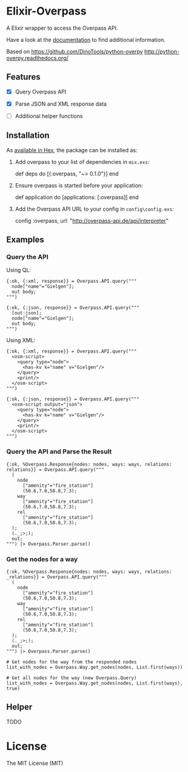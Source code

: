 # Elixir-Overpass

A Elixir wrapper to access the Overpass API.

Have a look at the [documentation](http://codeforchemnitz.de/elixir-overpass/doc/) to find additional information.

Based on https://github.com/DinoTools/python-overpy http://python-overpy.readthedocs.org/

## Features

* [x] Query Overpass API
* [x] Parse JSON and XML response data
* [ ] Additional helper functions


## Installation

As [available in Hex](https://hex.pm/packages/overpass), the package can be installed as:

  1. Add overpass to your list of dependencies in `mix.exs`:

        def deps do
          [{:overpass, "~> 0.1.0"}]
        end

  2. Ensure overpass is started before your application:

        def application do
          [applications: [:overpass]]
        end

  3. Add the Overpass API URL to your config in `config\config.exs`:

        config :overpass, url: "http://overpass-api.de/api/interpreter"

## Examples

### Query the API

Using QL:
```
{:ok, {:xml, response}} = Overpass.API.query("""
  node["name"="Gielgen"];
  out body;
""")
```

```
{:ok, {:json, response}} = Overpass.API.query("""
  [out:json];
  node["name"="Gielgen"];
  out body;
""")
```

Using XML:
```
{:ok, {:xml, response}} = Overpass.API.query("""
  <osm-script>
    <query type="node">
      <has-kv k="name" v="Gielgen"/>
    </query>
    <print/>
  </osm-script>
""")
```

```
{:ok, {:json, response}} = Overpass.API.query("""
  <osm-script output="json">
    <query type="node">
      <has-kv k="name" v="Gielgen"/>
    </query>
    <print/>
  </osm-script>
""")
```

### Query the API and Parse the Result

```
{:ok, %Overpass.Response{nodes: nodes, ways: ways, relations: relations}} = Overpass.API.query("""
  (
    node
      ["amenity"="fire_station"]
      (50.6,7.0,50.8,7.3);
    way
      ["amenity"="fire_station"]
      (50.6,7.0,50.8,7.3);
    rel
      ["amenity"="fire_station"]
      (50.6,7.0,50.8,7.3);
  );
  (._;>;);
  out;
""") |> Overpass.Parser.parse()
```

### Get the nodes for a way

```
{:ok, %Overpass.Response{nodes: nodes, ways: ways, relations: _relations}} = Overpass.API.query("""
  (
    node
      ["amenity"="fire_station"]
      (50.6,7.0,50.8,7.3);
    way
      ["amenity"="fire_station"]
      (50.6,7.0,50.8,7.3);
    rel
      ["amenity"="fire_station"]
      (50.6,7.0,50.8,7.3);
  );
  (._;>;);
  out;
""") |> Overpass.Parser.parse()

# Get nodes for the way from the responded nodes
list_with_nodes = Overpass.Way.get_nodes(nodes, List.first(ways))

# Get all nodes for the way (new Overpass.Query)
list_with_nodes = Overpass.Way.get_nodes(nodes, List.first(ways), true)
```

## Helper

TODO

# License

The MIT License (MIT)

